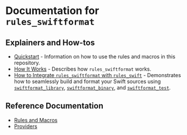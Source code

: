 # Documentation for `rules_swiftformat`

## Explainers and How-tos

- [Quickstart](/README.md#quickstart) - Information on how to use the rules and macros in this repository.
- [How It Works](/doc/how_it_works.md) - Describes how `rules_swiftformat` works.
- [How to Integrate `rules_swiftformat` with `rules_swift`](/doc/integrate_with_rules_swift.md) -
 Demonstrates how to seamlessly build and format your Swift sources using
[`swiftformat_library`](/doc/rules_and_macros_overview.md#swiftformat_library),
[`swiftformat_binary`](/doc/rules_and_macros_overview.md#swiftformat_binary), and
[`swiftformat_test`](/doc/rules_and_macros_overview.md#swiftformat_test). 

## Reference Documentation

- [Rules and Macros](/doc/rules_and_macros_overview.md)
- [Providers](/doc/providers_overview.md)
